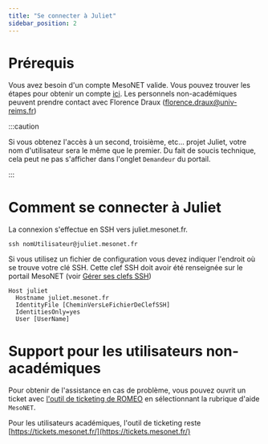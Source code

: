 ```yaml
---
title: "Se connecter à Juliet"
sidebar_position: 2
---
```



# Prérequis

Vous avez besoin d'un compte MesoNET valide. Vous pouvez trouver les étapes pour obtenir un compte [ici](https://www.mesonet.fr/documentation/user-documentation/acces/portail). 
Les personnels non-académiques peuvent prendre contact avec Florence Draux (florence.draux@univ-reims.fr)

:::caution

Si vous obtenez l'accès à un second, troisième, etc... projet Juliet, votre nom d'utilisateur sera le même que le premier. Du fait de soucis technique, cela peut ne pas s'afficher dans l'onglet `Demandeur` du portail. 

:::


# Comment se connecter à Juliet

La connexion s'effectue en SSH vers juliet.mesonet.fr.

` ssh nomUtilisateur@juliet.mesonet.fr `

Si vous utilisez un fichier de configuration vous devez indiquer l'endroit où se trouve votre clé SSH. Cette clef SSH doit avoir été renseignée sur le portail MesoNET (voir [Gérer ses clefs SSH](http://localhost:3000/documentation/user-documentation/acces/ssh))

```
Host juliet
  Hostname juliet.mesonet.fr
  IdentityFile [CheminVersLeFichierDeClefSSH]
  IdentitiesOnly=yes
  User [UserName]
```

# Support pour les utilisateurs non-académiques

Pour obtenir de l'assistance en cas de problème, vous pouvez ouvrit un ticket avec [l'outil de ticketing de ROMEO](https://romeo-ticket.univ-reims.fr/open.php) en sélectionnant la rubrique d'aide `MesoNET`.

Pour les utilisateurs académiques, l'outil de ticketing reste [https://tickets.mesonet.fr/](https://tickets.mesonet.fr/)






